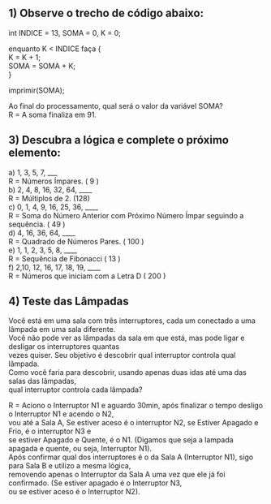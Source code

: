 ## 1) Observe o trecho de código abaixo:

int INDICE = 13, SOMA = 0, K = 0; </br>

enquanto K < INDICE faça { </br>
K = K + 1; </br>
SOMA = SOMA + K; </br>
} </br>

imprimir(SOMA); </br>

Ao final do processamento, qual será o valor da variável SOMA?  </br>
R = A soma finaliza em 91.

## 3) Descubra a lógica e complete o próximo elemento:

a) 1, 3, 5, 7, ___ </br>
R = Números Ímpares. ( 9 ) </br>
b) 2, 4, 8, 16, 32, 64, ____ </br>
R = Múltiplos de 2. (128) </br>
c) 0, 1, 4, 9, 16, 25, 36, ____ </br>
R = Soma do Número Anterior com Próximo Número Ímpar seguindo a sequência. ( 49 ) </br>
d) 4, 16, 36, 64, ____ </br>
R = Quadrado de Números Pares. ( 100 ) </br>
e) 1, 1, 2, 3, 5, 8, ____ </br>
R = Sequência de Fibonacci ( 13 ) </br>
f) 2,10, 12, 16, 17, 18, 19, ____ </br>
R = Números que iniciam com a Letra D ( 200 ) </br>

## 4) Teste das Lâmpadas

Você está em uma sala com três interruptores, cada um conectado a uma lâmpada em uma sala diferente. </br>
Você não pode ver as lâmpadas da sala em que está, mas pode ligar e desligar os interruptores quantas </br>
vezes quiser. Seu objetivo é descobrir qual interruptor controla qual lâmpada. </br>
Como você faria para descobrir, usando apenas duas idas até uma das salas das lâmpadas,  </br>
qual interruptor controla cada lâmpada?

R = Aciono o Interruptor N1 e aguardo 30min, após finalizar o tempo desligo o Interruptor N1 e acendo o N2, </br>
vou até a Sala A, Se estiver aceso é o interruptor N2, se Estiver Apagado e Frio, é o interruptor N3 e </br>
se estiver Apagado e Quente, é o N1. (Digamos que seja a lampada apagada e quente, ou seja, Interruptor N1). </br>
Após confirmar qual dos interruptores é o da Sala A (Interruptor N1), sigo para Sala B e utilizo a mesma lógica, </br>
removendo apenas o Interruptor da Sala A uma vez que ele já foi confirmado. (Se estiver apagado é o Interruptor N3, </br>
ou se estiver aceso é o Interruptor N2).</br>
